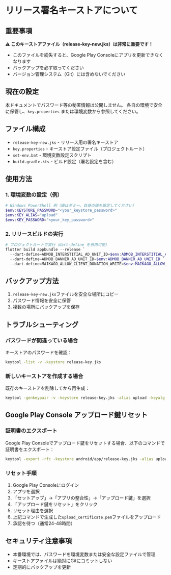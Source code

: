 # リリース署名キーストアについて

## 重要事項

**⚠️ このキーストアファイル（release-key-new.jks）は非常に重要です！**

- このファイルを紛失すると、Google Play Consoleにアプリを更新できなくなります
- バックアップを必ず取ってください
- バージョン管理システム（Git）には含めないでください

## 現在の設定

本ドキュメントでパスワード等の秘匿情報は公開しません。
各自の環境で安全に保管し、`key.properties` または環境変数から参照してください。

## ファイル構成

- `release-key-new.jks` - リリース用の署名キーストア
- `key.properties` - キーストア設定ファイル（プロジェクトルート）
- `set-env.bat` - 環境変数設定スクリプト
- `build.gradle.kts` - ビルド設定（署名設定を含む）

## 使用方法

### 1. 環境変数の設定（例）
```powershell
# Windows PowerShell 例（値はダミー。自身の値を設定してください）
$env:KEYSTORE_PASSWORD="<your_keystore_password>"
$env:KEY_ALIAS="upload"
$env:KEY_PASSWORD="<your_key_password>"
```

### 2. リリースビルドの実行
```powershell
# プロジェクトルートで実行（dart-define を併用可能）
flutter build appbundle --release `
  --dart-define=ADMOB_INTERSTITIAL_AD_UNIT_ID=$env:ADMOB_INTERSTITIAL_AD_UNIT_ID `
  --dart-define=ADMOB_BANNER_AD_UNIT_ID=$env:ADMOB_BANNER_AD_UNIT_ID `
  --dart-define=MAIKAGO_ALLOW_CLIENT_DONATION_WRITE=$env:MAIKAGO_ALLOW_CLIENT_DONATION_WRITE
```

## バックアップ方法

1. `release-key-new.jks`ファイルを安全な場所にコピー
2. パスワード情報を安全に保管
3. 複数の場所にバックアップを保存

## トラブルシューティング

### パスワードが間違っている場合
キーストアのパスワードを確認：
```bash
keytool -list -v -keystore release-key.jks
```

### 新しいキーストアを作成する場合
既存のキーストアを削除してから再生成：
```bash
keytool -genkeypair -v -keystore release-key.jks -alias upload -keyalg RSA -keysize 2048 -validity 10000 -storepass maikago2025 -keypass maikago2025 -dname "CN=ikeda, OU=IK, O=IKcoding, L=japan, ST=saitama, C=JP"
```

## Google Play Console アップロード鍵リセット

### 証明書のエクスポート
Google Play Consoleでアップロード鍵をリセットする場合、以下のコマンドで証明書をエクスポート：

```bash
keytool -export -rfc -keystore android/app/release-key.jks -alias upload -file android/app/upload_certificate.pem
```

### リセット手順
1. Google Play Consoleにログイン
2. アプリを選択
3. 「セットアップ」→「アプリの整合性」→「アップロード鍵」を選択
4. 「アップロード鍵をリセット」をクリック
5. リセット理由を選択
6. 上記コマンドで生成した`upload_certificate.pem`ファイルをアップロード
7. 承認を待つ（通常24-48時間）

## セキュリティ注意事項

- 本番環境では、パスワードを環境変数または安全な設定ファイルで管理
- キーストアファイルは絶対にGitにコミットしない
- 定期的にバックアップを更新